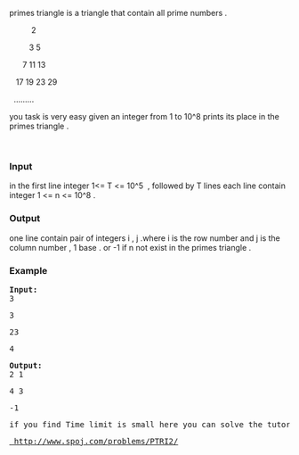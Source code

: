 <p>primes triangle is a triangle that contain all prime numbers .</p>
<p>&nbsp; &nbsp; &nbsp; &nbsp; &nbsp; 2</p>
<p>&nbsp; &nbsp; &nbsp; &nbsp; &nbsp;3 5</p>
<p>&nbsp; &nbsp; &nbsp; 7 11 13</p>
<p>&nbsp; &nbsp;17 19 23 29</p>
<p>&nbsp; .........</p>
<div id="_mcePaste" style="position: absolute; left: -10000px; top: 2px; width: 1px; height: 1px; overflow: hidden;">you task is very easy given an integer from 1 to 10^8 prints its place in the primes triangle .</div>
<p>you task is very easy given an integer from 1 to 10^8 prints its place in the primes triangle .</p>
<p>&nbsp;</p>
<h3>Input</h3>
<p>in the first line integer 1&lt;= T &lt;= 10^5 &nbsp;, followed by T lines each line contain integer 1 &lt;= n &lt;= 10^8 .</p>
<h3>Output</h3>
<p>one line contain pair of integers i , j .where i is the row number and j is the column number , 1 base . or -1 if n not exist in the primes triangle .</p>
<h3>Example</h3>
<pre><strong>Input:</strong>
3</pre>
<pre>3</pre>
<pre>23</pre>
<pre>4</pre>
<pre><strong>Output:</strong>
2 1</pre>
<pre>4 3</pre>
<pre>-1</pre>
<pre>if you find Time limit is small here you can solve the tutorial version here :</pre>
<pre><a href="../PTRI2/"> http://www.spoj.com/problems/PTRI2/</a></pre>